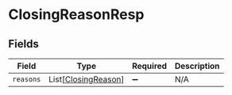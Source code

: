# ClosingReasonResp


## Fields

| Field                                                       | Type                                                        | Required                                                    | Description                                                 |
| ----------------------------------------------------------- | ----------------------------------------------------------- | ----------------------------------------------------------- | ----------------------------------------------------------- |
| `reasons`                                                   | List[[ClosingReason](../../models/shared/closingreason.md)] | :heavy_minus_sign:                                          | N/A                                                         |